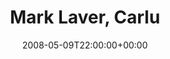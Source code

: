 ---
templateKey: event
guid: 089468c4-6eab-11ea-99c5-002590d1d1b0
date: 2008-05-09T22:00:00+00:00
eventTime: '10pm'
title: Mark Laver, Carlu
artist: Mark Laver
city: Toronto
venue: Carlu
group: Tim Shia
guests: Ali Berkok
---
